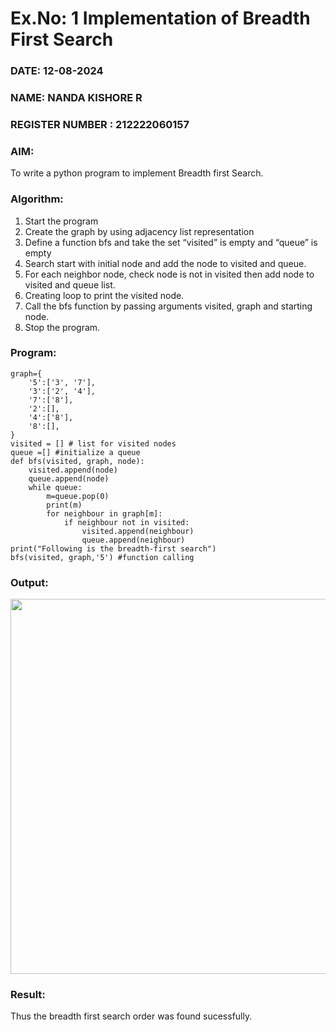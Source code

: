 # Ex.No: 1  Implementation of Breadth First Search 
### DATE: 12-08-2024     
### NAME: NANDA KISHORE R
### REGISTER NUMBER : 212222060157
### AIM: 
To write a python program to implement Breadth first Search. 
### Algorithm:
1. Start the program
2. Create the graph by using adjacency list representation
3. Define a function bfs and take the set “visited” is empty and “queue” is empty
4. Search start with initial node and add the node to visited and queue.
5. For each neighbor node, check node is not in visited then add node to visited and queue list.
6.  Creating loop to print the visited node.
7.   Call the bfs function by passing arguments visited, graph and starting node.
8.   Stop the program.
### Program:
```
graph={
    '5':['3', '7'],
    '3':['2', '4'],
    '7':['8'],
    '2':[],
    '4':['8'],
    '8':[],
}
visited = [] # list for visited nodes
queue =[] #initialize a queue
def bfs(visited, graph, node):
    visited.append(node)
    queue.append(node)
    while queue:
        m=queue.pop(0)
        print(m)
        for neighbour in graph[m]:
            if neighbour not in visited:
                visited.append(neighbour)
                queue.append(neighbour)
print("Following is the breadth-first search")
bfs(visited, graph,'5') #function calling
```

### Output:
<img src = "https://github.com/user-attachments/assets/f600b40f-a94f-4d23-8adf-4d4fcf480157" width="600">


### Result:
Thus the breadth first search order was found sucessfully.
